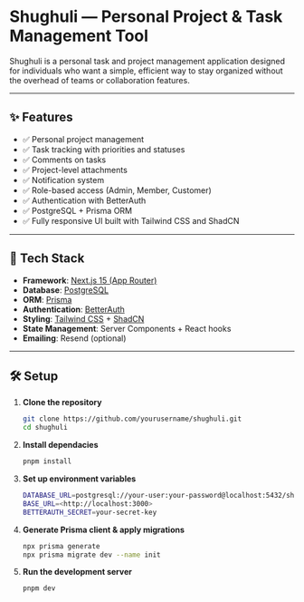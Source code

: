 # Shughuli — Personal Project & Task Management Tool

Shughuli is a personal task and project management application designed for individuals who want a simple, efficient way to stay organized without the overhead of teams or collaboration features.

---

## ✨ Features

- ✅ Personal project management  
- ✅ Task tracking with priorities and statuses  
- ✅ Comments on tasks  
- ✅ Project-level attachments  
- ✅ Notification system  
- ✅ Role-based access (Admin, Member, Customer)  
- ✅ Authentication with BetterAuth  
- ✅ PostgreSQL + Prisma ORM  
- ✅ Fully responsive UI built with Tailwind CSS and ShadCN  

---

## 🧱 Tech Stack

- **Framework**: [Next.js 15 (App Router)](https://nextjs.org)
- **Database**: [PostgreSQL](https://www.postgresql.org/)
- **ORM**: [Prisma](https://www.prisma.io/)
- **Authentication**: [BetterAuth](https://github.com/Bijles-aan-Huis/better-auth)
- **Styling**: [Tailwind CSS](https://tailwindcss.com/) + [ShadCN](https://ui.shadcn.dev/)
- **State Management**: Server Components + React hooks
- **Emailing**: Resend (optional)

---

## 🛠️ Setup

1. **Clone the repository**

   ```bash
   git clone https://github.com/yourusername/shughuli.git
   cd shughuli


2. **Install dependacies**

    ```bash
   pnpm install


3. **Set up environment variables**

    ```bash
    DATABASE_URL=postgresql://your-user:your-password@localhost:5432/shughuli
    BASE_URL=<http://localhost:3000>
    BETTERAUTH_SECRET=your-secret-key

4. **Generate Prisma client & apply migrations**

    ```bash
    npx prisma generate
    npx prisma migrate dev --name init

5. **Run the development server**

    ```bash
    pnpm dev


